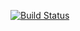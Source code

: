 [![Build Status](https://travis-ci.org/biobob/extsro.svg?branch=master)](https://travis-ci.org/biobob/extsro)

